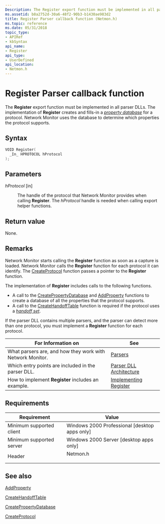 ```yaml
---
Description: The Register export function must be implemented in all parser DLLs. The implementation of Register creates and fills-in a property database for a protocol. Network Monitor uses the database to determine which properties the protocol supports.
ms.assetid: b8a2752d-30a6-48f2-90b3-b1430ae983d2
title: Register Parser callback function (Netmon.h)
ms.topic: reference
ms.date: 05/31/2018
topic_type:
- APIRef
- kbSyntax
api_name:
- Register
api_type:
- UserDefined
api_location:
- Netmon.h
---
```


# Register Parser callback function

The **Register** export function must be implemented in all parser DLLs. The implementation of **Register** creates and fills-in a [*property database*](p.md) for a protocol. Network Monitor uses the database to determine which properties the protocol supports.

## Syntax


```C++
VOID Register(
  _In_ HPROTOCOL hProtocol
);
```



## Parameters

<dl> <dt>

*hProtocol* \[in\]
</dt> <dd>

The handle of the protocol that Network Monitor provides when calling **Register**. The *hProtocol* handle is needed when calling export helper functions.

</dd> </dl>

## Return value

None.

## Remarks

Network Monitor starts calling the **Register** function as soon as a capture is loaded. Network Monitor calls the **Register** function for each protocol it can identify. The [CreateProtocol](createprotocol.md) function passes a pointer to the **Register** function.

The implementation of **Register** includes calls to the following functions.

-   A call to the [CreatePropertyDatabase](createpropertydatabase.md) and [AddProperty](/previous-versions/bb251873(v=msdn.10)) functions to create a database of all the properties that the protocol supports.
-   A call to the [CreateHandoffTable](createhandofftable.md) function is required if the protocol uses a [*handoff set*](h.md).

If the parser DLL contains multiple parsers, and the parser can detect more than one protocol, you must implement a **Register** function for each protocol.



| For Information on                                        | See                                                    |
|-----------------------------------------------------------|--------------------------------------------------------|
| What parsers are, and how they work with Network Monitor. | [Parsers](parsers.md)                                 |
| Which entry points are included in the parser DLL.        | [Parser DLL Architecture](parser-dll-architecture.md) |
| How to implement **Register**  includes an example.       | [Implementing Register](implementing-register.md)     |



 

## Requirements



| Requirement | Value |
|-------------------------------------|-------------------------------------------------------------------------------------|
| Minimum supported client<br/> | Windows 2000 Professional \[desktop apps only\]<br/>                          |
| Minimum supported server<br/> | Windows 2000 Server \[desktop apps only\]<br/>                                |
| Header<br/>                   | <dl> <dt>Netmon.h</dt> </dl> |



## See also

<dl> <dt>

[AddProperty](/previous-versions/bb251873(v=msdn.10))
</dt> <dt>

[CreateHandoffTable](createhandofftable.md)
</dt> <dt>

[CreatePropertyDatabase](createpropertydatabase.md)
</dt> <dt>

[CreateProtocol](createprotocol.md)
</dt> </dl>

 

